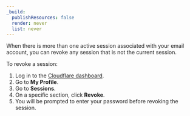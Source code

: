 ```yaml
---
_build:
  publishResources: false
  render: never
  list: never
---
```


When there is more than one active session associated with your email account, you can revoke any session that is not the current session.

To revoke a session:

1. Log in to the [Cloudflare dashboard](https://dash.cloudflare.com).
2. Go to **My Profile**.
3. Go to **Sessions**.
4. On a specific section, click **Revoke**.
5. You will be prompted to enter your password before revoking the session.